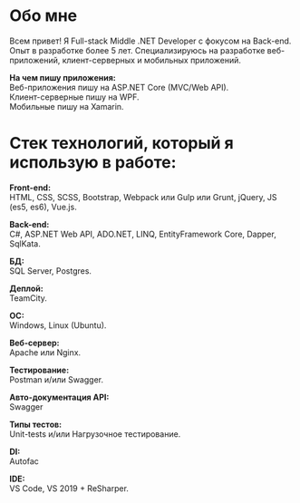 # Обо мне
Всем привет! Я Full-stack Middle .NET Developer с фокусом на Back-end. Опыт в разработке более 5 лет. Специализируюсь на разработке веб-приложений, клиент-серверных и мобильных приложений.

<strong>На чем пишу приложения: </strong> <br>
Веб-приложения пишу на ASP.NET Core (MVC/Web API). <br>
Клиент-серверные пишу на WPF. <br>
Мобильные пишу на Xamarin.

# Стек технологий, который я использую в работе:
<strong>Front-end: </strong> <br>
HTML, CSS, SCSS, Bootstrap, Webpack или Gulp или Grunt, jQuery, JS (es5, es6), Vue.js. <br>

<strong>Back-end: </strong> <br>
C#, ASP.NET Web API, ADO.NET, LINQ, EntityFramework Core, Dapper, SqlKata.

<strong>БД: </strong> <br>
SQL Server, Postgres.

<strong>Деплой: </strong> <br>
TeamCity.

<strong>OC: </strong> <br>
Windows, Linux (Ubuntu).

<strong>Веб-сервер: </strong> <br>
Apache или Nginx.

<strong>Тестирование: </strong> <br>
Postman и/или Swagger.

<strong>Авто-документация API: </strong> <br>
Swagger

<strong>Типы тестов: </strong> <br>
Unit-tests и/или Нагрузочное тестирование.

<strong>DI: </strong> <br>
Autofac

<strong>IDE: </strong> <br>
VS Code, VS 2019 + ReSharper.
